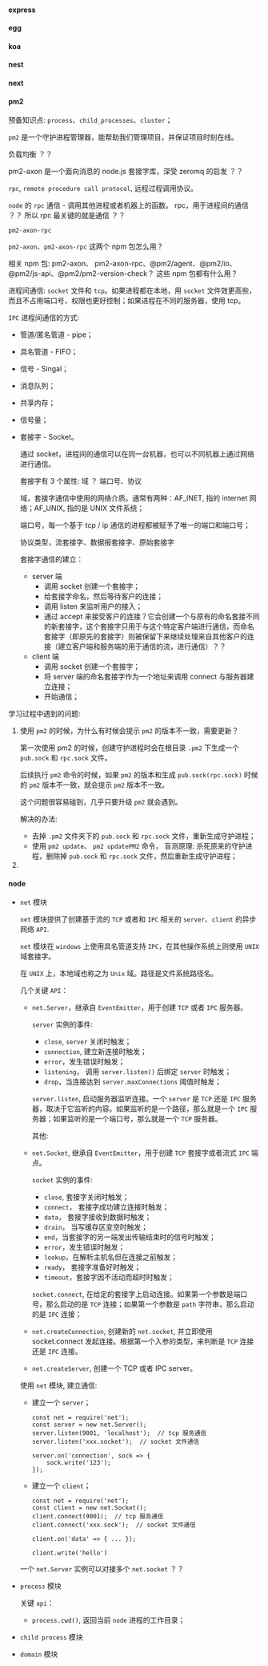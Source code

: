 #### express

#### egg

#### koa

#### nest

#### next

#### pm2

预备知识点: `process`、`child_processes`、`cluster`；

`pm2` 是一个守护进程管理器，能帮助我们管理项目，并保证项目时刻在线。

负载均衡 ？？

pm2-axon 是一个面向消息的 node.js 套接字库，深受 zeromq 的启发 ？？

`rpc`, `remote procedure call protocol`, 远程过程调用协议。

`node` 的 `rpc` 通信 - 调用其他进程或者机器上的函数。 rpc，用于进程间的通信 ？？ 所以 rpc 最关键的就是通信 ？？

`pm2-axon-rpc`

`pm2-axon`、`pm2-axon-rpc` 这两个 npm 包怎么用？

相关 npm 包: pm2-axon、 pm2-axon-rpc、@pm2/agent、@pm2/io、@pm2/js-api、@pm2/pm2-version-check？ 这些 npm 包都有什么用？

进程间通信: `socket` 文件和 `tcp`。如果进程都在本地，用 `socket` 文件效更高些，而且不占用端口号，权限也更好控制；如果进程在不同的服务器，使用 tcp。

`IPC` 进程间通信的方式:
- 管道/匿名管道 - pipe；
- 具名管道 - FIFO；
- 信号 - Singal；
- 消息队列；
- 共享内存；
- 信号量；
- 套接字 - Socket。
  
  通过 socket，进程间的通信可以在同一台机器，也可以不同机器上通过网络进行通信。

  套接字有 3 个属性: 域 ？ 端口号、协议

  域，套接字通信中使用的网络介质。通常有两种：AF_INET, 指的 internet 网络；AF_UNIX, 指的是 UNIX 文件系统；

  端口号，每一个基于 tcp / ip 通信的进程都被赋予了唯一的端口和端口号；

  协议类型，流套接字、数据报套接字、原始套接字

  套接字通信的建立：
  - server 端
    - 调用 socket 创建一个套接字；
    - 给套接字命名，然后等待客户的连接；
    - 调用 listen 来监听用户的接入；
    - 通过 accept 来接受客户的连接？它会创建一个与原有的命名套接不同的新套接字，这个套接字只用于与这个特定客户端进行通信，而命名套接字（即原先的套接字）则被保留下来继续处理来自其他客户的连接（建立客户端和服务端的用于通信的流，进行通信）？？
  - client 端
    - 调用 socket 创建一个套接字；
    - 将 server 端的命名套接字作为一个地址来调用 connect 与服务器建立连接；
    - 开始通信；


学习过程中遇到的问题:

1. 使用 `pm2` 的时候，为什么有时候会提示 `pm2` 的版本不一致，需要更新？

    第一次使用 pm2 的时候，创建守护进程时会在根目录 `.pm2` 下生成一个 `pub.sock` 和 `rpc.sock` 文件。

    后续执行 `pm2` 命令的时候，如果 `pm2` 的版本和生成 `pub.sock(rpc.sock)` 时候的 `pm2` 版本不一致，就会提示 `pm2` 版本不一致。

    这个问题很容易碰到，几乎只要升级 `pm2` 就会遇到。

    解决的办法:

    - 去掉 `.pm2` 文件夹下的 `pub.sock` 和 `rpc.sock` 文件，重新生成守护进程；
    - 使用 `pm2 update`、 `pm2 updatePM2` 命令， 盲测原理: 杀死原来的守护进程，删除掉 `pub.sock` 和 `rpc.sock` 文件，然后重新生成守护进程；
  
2. 









#### node

- `net` 模块

    `net` 模块提供了创建基于流的 `TCP` 或者和 `IPC` 相关的 `server`、`client` 的异步网络 `API`.

    `net` 模块在 `windows` 上使用具名管道支持 `IPC`，在其他操作系统上则使用 `UNIX` 域套接字。

    在 `UNIX` 上，本地域也称之为 `Unix` 域。路径是文件系统路径名。

    几个关键 `API`：
    - `net.Server`，继承自 `EventEmitter`，用于创建 `TCP` 或者 `IPC` 服务器。

        `server` 实例的事件:
        - `close`, `server` 关闭时触发；
        - `connection`, 建立新连接时触发；
        - `error`，发生错误时触发；
        - `listening`， 调用 `server.listen()` 后绑定 `server` 时触发；
        - `drop`，当连接达到 `server.maxConnections` 阈值时触发；

        `server.listen`, 启动服务器监听连接。一个 `server` 是 `TCP` 还是 `IPC` 服务器，取决于它监听的内容。如果监听的是一个路径，那么就是一个 `IPC` 服务器；如果监听的是一个端口号，那么就是一个 `TCP` 服务器。

        其他:
  
    - `net.Socket`, 继承自 `EventEmitter`，用于创建 `TCP` 套接字或者流式 `IPC` 端点。

        `socket` 实例的事件:
        - `close`, 套接字关闭时触发；
        - `connect`， 套接字成功建立连接时触发；
        - `data`， 套接字接收到数据时触发；
        - `drain`， 当写缓存区变空时触发；
        - `end`，当套接字的另一端发出传输结束时的信号时触发；
        - `error`，发生错误时触发；
        - `lookup`，在解析主机名但在连接之前触发；
        - `ready`， 套接字准备好时触发；
        - `timeout`，套接字因不活动而超时时触发；

        `socket.connect`, 在给定的套接字上启动连接。如果第一个参数是端口号，那么启动的是 `TCP` 连接；如果第一个参数是 `path` 字符串，那么启动的是 `IPC` 连接；

    - `net.createConnection`, 创建新的 `net.socket`, 并立即使用 socket.connect 发起连接。根据第一个入参的类型，来判断是 `TCP` 连接还是 `IPC` 连接。
    
    - `net.createServer`, 创建一个 TCP 或者 IPC server。

    使用 `net` 模块, 建立通信:
    - 建立一个 `server`；

        ```
        const net = require('net');
        const server = new net.Server();
        server.listen(9001, 'localhost');  // tcp 服务通信
        server.listen('xxx.socket');  // socket 文件通信

        server.on('connection', sock => {
            sock.write('123');
        });
        ```
    - 建立一个 `client`；

        ```
        const net = require('net');
        const client = new net.Socket();
        client.connect(9001);  // tcp 服务通信
        client.connect('xxx.sock');  // socket 文件通信

        client.on('data' => { ... });

        client.write('hello')
        ```

    一个 `net.Server` 实例可以对接多个 `net.socket` ？？

- `process` 模块

    关键 `api`：
    - `process.cwd()`, 返回当前 `node` 进程的工作目录；

- `child process` 模块

- `domain` 模块


